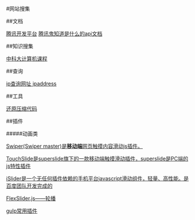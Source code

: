 #网站搜集

##文档

[腾讯开发平台](https://open.tencent.com/)
[腾讯鬼知道是什么的api文档](http://open.mobile.qq.com/)

##知识搜集

[中科大计算机课程](https://github.com/mbinary/USTC-CS-Courses-Resource)

##查询

[ip查询网址 ipaddress](https://www.ipaddress.com/)

##工具

[还原压缩代码](http://jsbeautifier.org/)


##插件

#####动画类

[Swiper(Swiper master)是**移动端**网页触摸内容滑动js插件。](http://www.swiper.com.cn/)

[TouchSlide是superslide旗下的一款移动端触摸滑动插件，superslide是PC端的js特性插件](http://www.superslide2.com)

[iSlider是一个无任何插件依赖的手机平台javascript滑动组件，轻量、高性能。是百度团队开发完成的](http://be-fe.github.io/iSlider/demo/index_chinese.html)

[FlexSlider.js——轮播](https://blog.csdn.net/cddcj/article/details/52173388)


[gulp常用插件](https://blog.csdn.net/putao2062/article/details/80037877)

